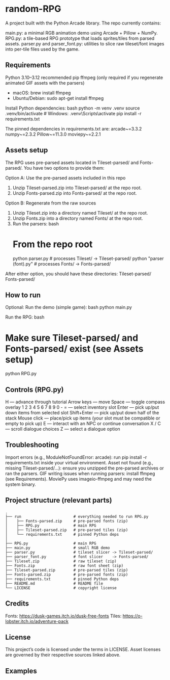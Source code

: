 # random-RPG

A project built with the Python Arcade library. The repo currently contains:

main.py: a minimal RGB animation demo using Arcade + Pillow + NumPy.
RPG.py: a tile-based RPG prototype that loads sprites/tiles from parsed assets.
parser.py and parser_font.py: utilities to slice raw tileset/font images into per-tile files used by the game.

## Requirements

Python 3.10–3.12 recommended
pip
ffmpeg (only required if you regenerate animated GIF assets with the parsers)
  - macOS: brew install ffmpeg
  - Ubuntu/Debian: sudo apt-get install ffmpeg

Install Python dependencies:
bash
python -m venv .venv
source .venv/bin/activate  # Windows: .venv\\Scripts\\activate
pip install -r requirements.txt

The pinned dependencies in requirements.txt are:
arcade~=3.3.2
numpy~=2.3.2
Pillow~=11.3.0
moviepy~=2.2.1

## Assets setup

The RPG uses pre-parsed assets located in Tileset-parsed/ and Fonts-parsed/.
You have two options to provide them:

Option A: Use the pre-parsed assets included in this repo
  1. Unzip Tileset-parsed.zip into Tileset-parsed/ at the repo root.
  2. Unzip Fonts-parsed.zip into Fonts-parsed/ at the repo root.

Option B: Regenerate from the raw sources
  1. Unzip Tileset.zip into a directory named Tileset/ at the repo root.
  2. Unzip Fonts.zip into a directory named Fonts/ at the repo root.
  3. Run the parsers:
bash
     # From the repo root
     python parser.py          # processes Tileset/ -> Tileset-parsed/
     python "parser (font).py"  # processes Fonts/   -> Fonts-parsed/
    

After either option, you should have these directories:
Tileset-parsed/
Fonts-parsed/

## How to run

Optional: Run the demo (simple game):
bash
  python main.py
 

Run the RPG:
bash
  # Make sure Tileset-parsed/ and Fonts-parsed/ exist (see Assets setup)
  python RPG.py
 

## Controls (RPG.py)

H — advance through tutorial
Arrow keys — move
Space — toggle compass overlay
1 2 3 4 5 6 7 8 9 0 - = — select inventory slot
Enter — pick up/put down items from selected slot
Shift+Enter — pick up/put down half of the stack
Mouse click — place/pick up items (your slot must be compatible or empty to pick up)
E — interact with an NPC or continue conversation
X / C — scroll dialogue choices
Z — select a dialogue option

## Troubleshooting

Import errors (e.g., ModuleNotFoundError: arcade): run pip install -r requirements.txt inside your virtual environment.
Asset not found (e.g., missing Tileset-parsed/...): ensure you unzipped the pre-parsed archives or ran the parsers.
GIF writing issues when running parsers: install ffmpeg (see Requirements). MoviePy uses imageio-ffmpeg and may need the system binary.

## Project structure (relevant parts)
```
.
├── run                       # everything needed to run RPG.py
│    ├── Fonts-parsed.zip     # pre-parsed fonts (zip)
│    ├── RPG.py               # main RPG
│    ├── Tileset-parsed.zip   # pre-parsed tiles (zip)
│    └── requirements.txt     # pinned Python deps
│
├── RPG.py                    # main RPG
├── main.py                   # small RGB demo
├── parser.py                 # tileset slicer -> Tileset-parsed/
├── parser_font.py            # font slicer    -> Fonts-parsed/
├── Tileset.zip               # raw tileset (zip)
├── Fonts.zip                 # raw font sheet (zip)
├── Tileset-parsed.zip        # pre-parsed tiles (zip)
├── Fonts-parsed.zip          # pre-parsed fonts (zip)
├── requirements.txt          # pinned Python deps
├── README.md                 # README file
└── LICENSE                   # copyright license
```

## Credits

Fonts: https://dusk-games.itch.io/dusk-free-fonts
Tiles: https://o-lobster.itch.io/adventure-pack

## License

This project’s code is licensed under the terms in LICENSE. Asset licenses are governed by their respective sources linked above.

## Examples
